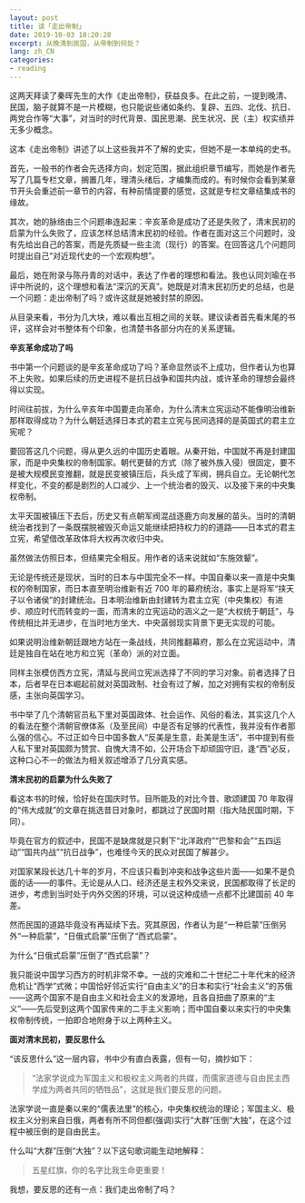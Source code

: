 ```yaml
---
layout: post
title: 读「走出帝制」
date: 2019-10-03 10:20:28
excerpt: 从晚清到民国，从帝制到何处？
lang: zh_CN
categories: 
- reading
---
```


这两天拜读了秦晖先生的大作《走出帝制》，获益良多。在此之前，一提到晚清、民国，脑子就算不是一片模糊，也只能说些诸如条约、复辟、五四、北伐、抗日、两党合作等“大事”，对当时的时代背景、国民思潮、民生状况、民（主）权实绩并无多少概念。

这本《走出帝制》讲述了以上这些我并不了解的史实，但她不是一本单纯的史书。

首先，一般书的作者会先选择方向，划定范围，据此组织章节编写，而她是作者先写了几篇专栏文章，搁置几年，理清头绪后，才编集而成的。有时候你会看到某章节开头会重述前一章节的内容，有种前情提要的感觉，这就是专栏文章结集成书的缘故。

其次，她的脉络由三个问题串连起来：辛亥革命是成功了还是失败了，清末民初的启蒙为什么失败了，应该怎样总结清末民初的经验。作者在面对这三个问题时，没有先给出自己的答案，而是先质疑一些主流（现行）的答案。在回答这几个问题同时提出自己“对近现代史的一个宏观构想”。

最后，她在附录与陈丹青的对话中，表达了作者的理想和看法。我也认同刘瑜在书评中所说的，这个理想和看法“深沉的天真”。她既是对清末民初历史的总结，也是一个问题：走出帝制了吗？或许这就是她被封禁的原因。

从目录来看，书分为几大块，难以看出互相之间的关联。建议读者首先看末尾的书评，这样会对书整体有个印象，也清楚书各部分内在的关系逻辑。

**辛亥革命成功了吗**

书中第一个问题谈的是辛亥革命成功了吗？革命显然谈不上成功，但作者认为也算不上失败。如果后续的历史进程不是抗日战争和国共内战，或许革命的理想会最终得以实现。

时间往前拔，为什么辛亥年中国要走向革命，为什么清末立宪运动不能像明治维新那样取得成功？为什么朝廷选择日本式的君主立宪与民间选择的是英国式的君主立宪呢？

要回答这几个问题，得从更久远的中国历史着眼。从秦开始，中国就不再是封建国家，而是中央集权的帝制国家。朝代更替的方式（除了被外族入侵）很固定，要不是被大规模民变推翻，就是民变被镇压后，兵头成了军阀，拥兵自立。无论朝代怎样变化，不变的都是剧烈的人口减少、上一个统治者的毁灭、以及接下来的中央集权帝制。

太平天国被镇压下去后，历史又有点朝军阀混战逐鹿方向发展的苗头。当时的清朝统治者找到了一条既摆脱被毁灭命运又能继续把持权力的的道路——日本式的君主立宪，希望借改革政体将大权再次收归中央。

虽然做法仿照日本，但结果完全相反。用作者的话来说就如“东施效颦”。

无论是传统还是现状，当时的日本与中国完全不一样。中国自秦以来一直是中央集权的帝制国家，而日本直至明治维新有近 700 年的幕府统治，事实上是将军“挟天子以令诸侯”的封建统治。日本明治维新由封建转为君主立宪（中央集权）有进步、顺应时代而转变的一面，而清末的立宪运动的涵义之一是“大权统于朝廷”，与传统相比并无进步，在当时地方坐大、中央潺弱现实背景下更无实现的可能。

如果说明治维新朝廷跟地方站在一条战线，共同推翻幕府，那么在立宪运动中，清廷是独自在站在地方和立宪（革命）派的对立面。

同样主张模仿西方立宪，清延与民间立宪派选择了不同的学习对象。前者选择了日本，后者早在日本崛起前就对英国政制、社会有过了解，加之对拥有实权的帝制反感，主张向英国学习。

书中举了几个清朝官员私下里对英国政体、社会运作、风俗的看法，其实这几个人的看法在整个清朝官僚体系（及至民间）中是否有足够的代表性，我并没有作者那么强的信心。不过正如今日中国多数人“反美是生意，赴美是生活”，书中提到有些人私下里对英国颇为赞赏、自愧大清不如，公开场合下却顽固守旧，逢“西”必反，这种口心不一的做法为相关叙述增添了几分真实感。

**清末民初的启蒙为什么失败了**

看这本书的时候，恰好处在国庆时节。目所能及的对比今昔、歌颂建国 70 年取得的“伟大成就”的文章在挑选昔日对象时，都跳过了民国时期（指大陆民国时期，下同）。

毕竟在官方的叙述中，民国不是缺席就是只剩下“北洋政府”“巴黎和会”“五四运动”“国共内战”“抗日战争”，也难怪今天的民众对民国了解甚少。

对国家某段长达几十年的岁月，不应该只看到冲突和战争这些片面——如果不是负面的话——的事件。无论是从人口、经济还是主权外交来说，民国都取得了长足的进步，考虑到当时处于内外交困的环境，可以说这种成绩一点都不比建国前 40 年差。

然而民国的道路毕竟没有再延续下去。究其原因，作者认为是“一种启蒙”压倒另外“一种启蒙”，“日俄式启蒙”压倒了“西式启蒙”。

为什么“日俄式启蒙”压倒了“西式启蒙”？

我只能说中国学习西方的时机非常不幸。一战的灾难和二十世纪二十年代末的经济危机让“西学”式微；中国恰好邻近实行“自由主义”的日本和实行“社会主义”的苏俄——这两个国家不是自由主义和社会主义的发源地，且各自扭曲了原来的“主义”——先后受到这两个国家传来的二手主义影响；而中国自秦以来实行的中央集权帝制传统，一拍即合地附身于以上两种主义。

**面对清末民初，要反思什么**

“该反思什么”这一层内容，书中少有直白表露，但有一句，摘抄如下：

> “法家学说成为军国主义和极权主义两者的共媒，而儒家道德与自由民主西学成为两者共同的牺牲品”，这就是我们要反思的问题。

法家学说一直是秦以来的“儒表法里”的核心，中央集权统治的理论；军国主义、极权主义分别来自日俄，两者有所不同但都(强调)实行“大群”压倒“大独”，在这个过程中被压倒的是自由民主。

什么叫“大群”压倒“大独”？以下这句歌词能生动地解释：

> 五星红旗，你的名字比我生命更重要！

我想，要反思的还有一点：我们走出帝制了吗？